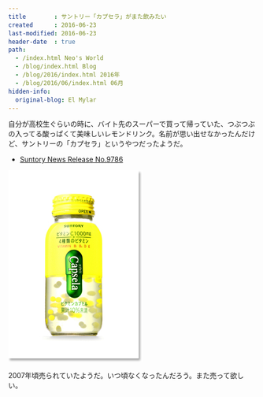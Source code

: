 ```yaml
---
title        : サントリー「カプセラ」がまた飲みたい
created      : 2016-06-23
last-modified: 2016-06-23
header-date  : true
path:
  - /index.html Neo's World
  - /blog/index.html Blog
  - /blog/2016/index.html 2016年
  - /blog/2016/06/index.html 06月
hidden-info:
  original-blog: El Mylar
---
```


自分が高校生ぐらいの時に、バイト先のスーパーで買って帰っていた、つぶつぶの入ってる酸っぱくて美味しいレモンドリンク。名前が思い出せなかったんだけど、サントリーの「カプセラ」というやつだったようだ。

- [Suntory News Release No.9786](http://www.suntory.co.jp/news/2007/9786.html)

![カプセラ](./23-01-01.jpg)

2007年頃売られていたようだ。いつ頃なくなったんだろう。また売って欲しい。
